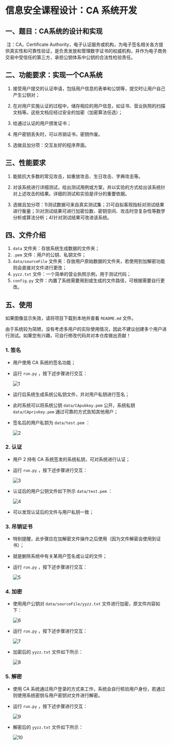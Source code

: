 # 信息安全课程设计：CA 系统开发

## 一、题目：CA系统的设计和实现

​        注：CA，Certificate Authority，电子认证服务或机构，为电子签名相关各方提供真实性和可靠性验证，是负责发放和管理数字证书的权威机构，并作为电子商务交易中受信任的第三方，承担公钥体系中公钥的合法性检验责任。

## 二、功能要求：实现一个CA系统

1. 接受用户提交的认证申请，包括用户信息的表单和公钥等，提交时让用户自己产生公钥对；

2. 在对用户实施认证的过程中，储存相应的用户信息，如证书、营业执照的扫描文档等。这些文档应经过安全的加密（加密算法任选）；

3. 给通过认证的用户颁发证书；

4. 用户密钥丢失时，可以吊销证书，密钥作废。

5. 选做且加分项：交互友好的程序界面。

## 三、性能要求

1. 能抵抗大多数的常见攻击，如重放攻击、生日攻击、字典攻击等。

2. 对该系统进行详细测试，给出测试用例或方案，并以实验的方式给出该系统针对上述攻击的结果。详细的测试和实验是评分的重要依据。

3. 选做且加分项：1)测试数据可来自真实测试集；2)可自拟客观指标对测试结果进行衡量；3)对测试结果可进行加密位数、密钥空间、攻击时空复杂性等数学分析或算法分析；4)针对测试结果可改进该系统。

## 四、文件介绍

1. `data` 文件夹：存放系统生成数据的文件夹；
2. `.pem` 文件：用户的公钥、私钥文件；
3. `data/sourceFile` 文件夹：存放用户原始数据的文件夹，若使用到加解密功能则会直接对文件进行更改；
4. `yyzz.txt` 文件：一个简单的营业执照示例，用于测试代码；
5. `config.py` 文件：内置了系统需要用到或生成的文件路径，可根据需要自行更改。

## 五、使用

如果图像显示失效，请将项目下载到本地并查看 `README.md` 文件。

由于系统较为简陋，没有考虑多用户的实际使用情况，因此不建议创建多个用户进行测试。如果您有兴趣，可自行修改代码并对本仓库做出贡献！

### 1. 签名

* 用户使用 CA 系统的签名功能；

* 运行 `run.py` ，按下述步骤进行交互：

  ![1](picture/1.png)

* 运行后系统生成系统公私钥文件，并对用户私钥进行签名；

* 此时系统可以将系统公钥 `data/CApubkey.pem` 公开，系统私钥 `data/CAprivkey.pem` 通过可靠的方式告知其他用户；

* 签名后的用户私钥为 `data/test.pem` ：

  ![2](picture/2.png)

### 2. 认证

* 用户 2 持有 CA 系统签发的系统私钥，可对系统进行认证；

* 运行 `run.py` ，按下述步骤进行交互：

  ![3](picture/3.png)

* 认证后的用户公钥文件如下所示 `data/test.pem` ：

  ![4](picture/4.png)

* 可以发现认证后的文件与用户私钥一致；

### 3. 吊销证书

* 特别提醒，此步骤应在加解密文件操作之后使用（因为文件解密会使用到证书）；

* 就是删除系统中有关某用户签名或认证的文件；

* 运行 `run.py` ，按下述步骤进行交互：

  ![5](picture/5.png)

### 4. 加密

* 使用用户公钥对 `data/sourceFile/yyzz.txt` 文件进行加密，原文件内容如下：

  ![6](picture/6.png)

* 运行 `run.py` ，按下述步骤进行交互：

  ![7](picture/7.png)

* 加密后的 `yyzz.txt` 文件如下所示：

  ![8](picture/8.png)

### 5. 解密

* 使用 CA 系统通过用户登录的方式来工作，系统会自行核验用户身份，若通过则使用系统密钥与用户密钥对文件进行解密。

* 运行 `run.py` ，按下述步骤进行交互：

  ![9](picture/9.png)

* 解密后的 `yyzz.txt` 文件如下所示：

  ![10](picture/10.png)

